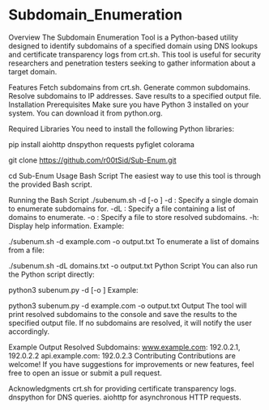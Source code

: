 # Subdomain_Enumeration
Overview
The Subdomain Enumeration Tool is a Python-based utility designed to identify subdomains of a specified domain using DNS lookups and certificate transparency logs from crt.sh. This tool is useful for security researchers and penetration testers seeking to gather information about a target domain.

Features
Fetch subdomains from crt.sh.
Generate common subdomains.
Resolve subdomains to IP addresses.
Save results to a specified output file.
Installation
Prerequisites
Make sure you have Python 3 installed on your system. You can download it from python.org.

Required Libraries
You need to install the following Python libraries:

pip install aiohttp dnspython requests pyfiglet colorama

git clone https://github.com/r00tSid/Sub-Enum.git

cd Sub-Enum
Usage
Bash Script
The easiest way to use this tool is through the provided Bash script.

Running the Bash Script
./subenum.sh -d <domain> [-o <output-file>]
-d <domain>: Specify a single domain to enumerate subdomains for.
-dL <domain-list>: Specify a file containing a list of domains to enumerate.
-o <output-file>: Specify a file to store resolved subdomains.
-h: Display help information.
Example:

./subenum.sh -d example.com -o output.txt
To enumerate a list of domains from a file:

./subenum.sh -dL domains.txt -o output.txt
Python Script
You can also run the Python script directly:

python3 subenum.py -d <domain> [-o <output-file>]
Example:

python3 subenum.py -d example.com -o output.txt
Output
The tool will print resolved subdomains to the console and save the results to the specified output file. If no subdomains are resolved, it will notify the user accordingly.

Example Output
Resolved Subdomains:
www.example.com: 192.0.2.1, 192.0.2.2
api.example.com: 192.0.2.3
Contributing
Contributions are welcome! If you have suggestions for improvements or new features, feel free to open an issue or submit a pull request.

Acknowledgments
crt.sh for providing certificate transparency logs.
dnspython for DNS queries.
aiohttp for asynchronous HTTP requests.

